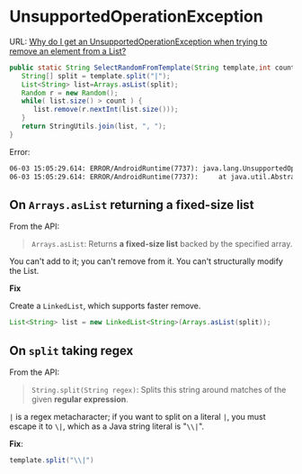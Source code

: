 # UnsupportedOperationException

URL: [Why do I get an UnsupportedOperationException when trying to remove an element from a List?](https://stackoverflow.com/questions/2965747/why-do-i-get-an-unsupportedoperationexception-when-trying-to-remove-an-element-f)

```java
public static String SelectRandomFromTemplate(String template,int count) {
   String[] split = template.split("|");
   List<String> list=Arrays.asList(split);
   Random r = new Random();
   while( list.size() > count ) {
      list.remove(r.nextInt(list.size()));
   }
   return StringUtils.join(list, ", ");
}
```

Error:

```txt
06-03 15:05:29.614: ERROR/AndroidRuntime(7737): java.lang.UnsupportedOperationException
06-03 15:05:29.614: ERROR/AndroidRuntime(7737):     at java.util.AbstractList.remove(AbstractList.java:645)
```

## **On `Arrays.asList` returning a fixed-size list**

From the API:

> `Arrays.asList`: Returns **a fixed-size list** backed by the specified array.

You can't add to it; you can't remove from it. You can't structurally modify the List.

**Fix**

Create a `LinkedList`, which supports faster remove.

```java
List<String> list = new LinkedList<String>(Arrays.asList(split));
```

## On `split` taking regex

From the API:

> `String.split(String regex)`: Splits this string around matches of the given **regular expression**.

`|` is a regex metacharacter; if you want to split on a literal `|`, you must escape it to `\|`, which as a Java string literal is "`\\|`".

**Fix**:

```java
template.split("\\|")
```

